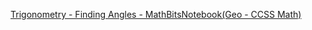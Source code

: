 [Trigonometry - Finding Angles - MathBitsNotebook(Geo - CCSS Math)](https://mathbitsnotebook.com/Geometry/Trigonometry/TGTrigAngles.html)